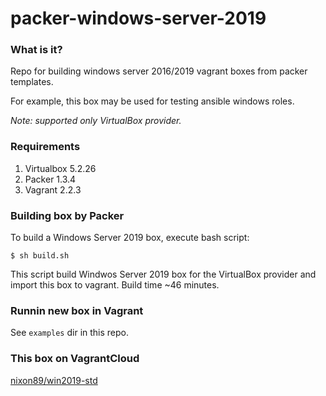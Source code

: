 
# packer-windows-server-2019
### What is it?
Repo for building windows server 2016/2019 vagrant boxes from packer templates.

For example, this box may be used for testing ansible windows roles.

*Note: supported only VirtualBox provider.*

### Requirements 
1. Virtualbox 5.2.26
2. Packer 1.3.4
3. Vagrant 2.2.3

### Building box by Packer
To build a Windows Server 2019 box, execute bash script:
```
$ sh build.sh
```
This script build Windwos Server 2019 box for the VirtualBox provider and import this box to vagrant. Build time ~46 minutes.

### Runnin new box in Vagrant
See `examples` dir in this repo.

### This box on VagrantCloud
[nixon89/win2019-std](https://app.vagrantup.com/nixon89/boxes/win2019-std)